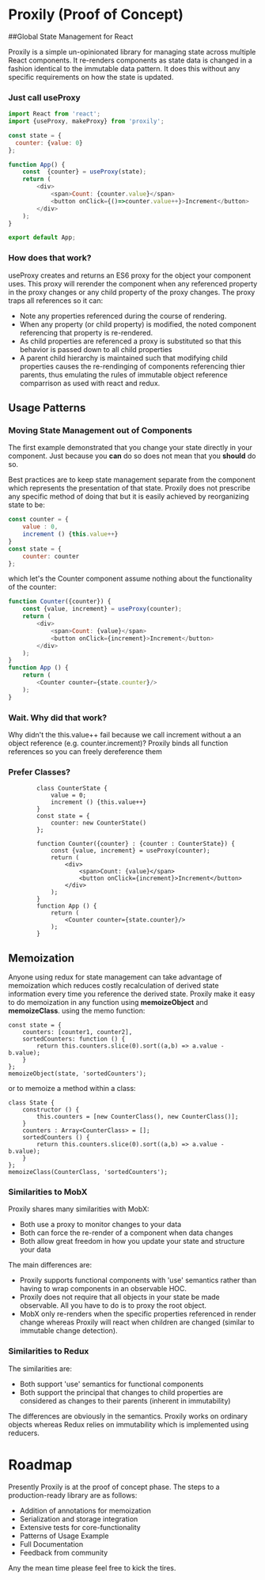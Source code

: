 # Proxily (Proof of Concept)
##Global State Management for React

Proxily is a simple un-opinionated library for managing state across multiple React components.  It re-renders components as state data is changed in a fashion identical to the immutable data pattern.  It does this without any specific requirements on how the state is updated.
### Just call useProxy

```javascript
import React from 'react';
import {useProxy, makeProxy} from 'proxily';

const state = {
  counter: {value: 0}
};

function App() {
    const  {counter} = useProxy(state);
    return (
        <div>
            <span>Count: {counter.value}</span>
            <button onClick={()=>counter.value++}>Increment</button>
        </div>
    );
}

export default App;
```
### How does that work?

useProxy creates and returns an ES6 proxy for the object your component uses. This proxy will rerender the component when any referenced property in the proxy changes or any child property of the proxy changes.  The proxy traps all references so it can:

* Note any properties referenced during the course of rendering.
* When any property (or child property) is modified, the noted component referencing that property is re-rendered.
* As child properties are referenced a proxy is substituted so that this behavior is passed down to all child properties
* A parent child hierarchy is maintained such that modifying child properties causes the re-rendinging of components referencing thier parents, thus emulating the rules of immutable object reference comparrison as used with react and redux.

## Usage Patterns

### Moving State Management out of Components
The first example demonstrated that you change your state directly in your component.  Just because you **can** do so does not mean that you **should** do so.

Best practices are to keep state management separate from the component which represents the presentation of that state.  Proxily does not prescribe any specific method of doing that but it is easily achieved by reorganizing state to be:

```javascript
const counter = {
    value : 0,
    increment () {this.value++}
}
const state = {
    counter: counter
};
```
which let's the Counter component assume nothing about the functionality of the counter:
```javascript
function Counter({counter}) {
    const {value, increment} = useProxy(counter);
    return (
        <div>
            <span>Count: {value}</span>
            <button onClick={increment}>Increment</button>
        </div>
    );
}
function App () {
    return (
        <Counter counter={state.counter}/>
    );
}
```
### Wait. Why did that work?
Why didn't the this.value++ fail because we call increment without a an object reference (e.g. counter.increment)? Proxily binds all function references so you can freely dereference them  
### Prefer Classes?
```
        class CounterState {
            value = 0;
            increment () {this.value++}
        }
        const state = {
            counter: new CounterState()
        };

        function Counter({counter} : {counter : CounterState}) {
            const {value, increment} = useProxy(counter);
            return (
                <div>
                    <span>Count: {value}</span>
                    <button onClick={increment}>Increment</button>
                </div>
            );
        }
        function App () {
            return (
                <Counter counter={state.counter}/>
            );
        }

```
## Memoization
Anyone using redux for state management can take advantage of memoization which reduces costly recalculation of derived state information every time you reference the derived state.  Proxily make it easy to do memoization in any function using **memoizeObject** and **memoizeClass**. using the memo function:
```
const state = {
    counters: [counter1, counter2],
    sortedCounters: function () {
        return this.counters.slice(0).sort((a,b) => a.value - b.value);
    }
};
memoizeObject(state, 'sortedCounters'); 
```
or to memoize a method within a class:
```
class State {
    constructor () {
        this.counters = [new CounterClass(), new CounterClass()];
    }
    counters : Array<CounterClass> = [];
    sortedCounters () {
        return this.counters.slice(0).sort((a,b) => a.value - b.value);
    }
};
memoizeClass(CounterClass, 'sortedCounters');
```
### Similarities to MobX
Proxily shares many similarities with MobX:
* Both use a proxy to monitor changes to your data
* Both can force the re-render of a component when data changes
* Both allow great freedom in how you update your state and structure your data

The main differences are:
* Proxily supports functional components with 'use' semantics rather than having to wrap components in an observable HOC.
* Proxily does not require that all objects in your state be made observable.  All you have to do is to proxy the root object. 
* MobX only re-renders when the specific properties referenced in render change whereas Proxily will react when children are changed (similar to immutable change detection).
### Similarities to Redux
The similarities are:
* Both support 'use' semantics for functional components
* Both support the principal that changes to child properties are considered as changes to their parents (inherent in immutability)

The differences are obviously in the semantics.  Proxily works on ordinary objects whereas Redux relies on immutability which is implemented using reducers.
# Roadmap
Presently Proxily is at the proof of concept phase.  The steps to a production-ready library are as follows:
* Addition of annotations for memoization
* Serialization and storage integration
* Extensive tests for core-functionality
* Patterns of Usage Example
* Full Documentation
* Feedback from community

Any the mean time please feel free to kick the tires.


